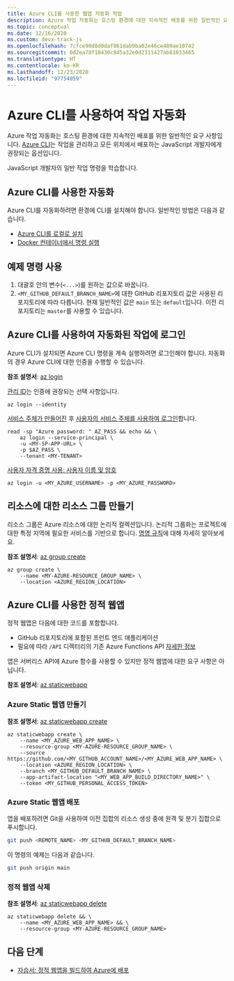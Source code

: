 ```yaml
---
title: Azure CLI를 사용한 웹앱 자동화 작업
description: Azure 작업 자동화는 호스팅 환경에 대한 지속적인 배포를 위한 일반적인 요구 사항입니다. Azure CLI는 작업을 관리하고 모든 위치에서 배포하는 JavaScript 개발자에게 권장되는 옵션입니다.
ms.topic: conceptual
ms.date: 12/16/2020
ms.custom: devx-track-js
ms.openlocfilehash: 7cfce90d8d0daf861dab9ba02e46ce489ae10742
ms.sourcegitcommit: 0d2ea78f18430c845a32e0d2311427ab81033465
ms.translationtype: HT
ms.contentlocale: ko-KR
ms.lasthandoff: 12/23/2020
ms.locfileid: "97754059"
---
```

# <a name="automate-tasks-with-azure-cli"></a>Azure CLI를 사용하여 작업 자동화

Azure 작업 자동화는 호스팅 환경에 대한 지속적인 배포를 위한 일반적인 요구 사항입니다. [Azure CLI](/cli/azure/)는 작업을 관리하고 모든 위치에서 배포하는 JavaScript 개발자에게 권장되는 옵션입니다.

JavaScript 개발자의 일반 작업 명령을 학습합니다. 

## <a name="automation-with-azure-cli"></a>Azure CLI를 사용한 자동화

Azure CLI를 자동화하려면 환경에 CLI를 설치해야 합니다. 일반적인 방법은 다음과 같습니다. 

* [Azure CLI를 로컬로 설치](/cli/azure/install-azure-cli)
* [Docker 컨테이너에서 명령 실행](/cli/azure/run-azure-cli-docker)

## <a name="using-the-example-commands"></a>예제 명령 사용 

1. 대괄호 안의 변수(`<...>`)를 원하는 값으로 바꿉니다. 
1. `<MY_GITHUB_DEFAULT_BRANCH_NAME>`에 대한 GitHub 리포지토리 값은 사용된 리포지토리에 따라 다릅니다. 현재 일반적인 값은 `main` 또는 `default`입니다. 이전 리포지토리는 `master`를 사용할 수 있습니다. 

## <a name="log-in-for-automated-tasks-with-azure-cli"></a>Azure CLI를 사용하여 자동화된 작업에 로그인

Azure CLI가 설치되면 Azure CLI 명령을 계속 실행하려면 로그인해야 합니다. 자동화의 경우 Azure CLI에 대한 인증을 수행할 수 있습니다.

**참조 설명서**: [az login](/cli/azure/reference-index?view=azure-cli-latest#az-login)

[관리 ID](/cli/azure/authenticate-azure-cli#sign-in-with-a-managed-identity)는 인증에 권장되는 선택 사항입니다.

```azurecli
az login --identity
```

[서비스 주체가 만들어진](../core/node-sdk-azure-authenticate-principal.md#create-a-service-principal-using-the-azure-cli-20) 후 [사용자의 서비스 주체를 사용하여 로그인](/cli/azure/authenticate-azure-cli#sign-in-with-a-service-principal)합니다. 

```dotnetcli
read -sp "Azure password: " AZ_PASS && echo && \ 
    az login --service-principal \
    -u <MY-SP-APP-URL> \
    -p $AZ_PASS \
    --tenant <MY-TENANT>
```


[사용자 자격 증명 사용: 사용자 이름 및 암호](/cli/azure/authenticate-azure-cli#sign-in-with-credentials-on-the-command-line)

```dotnetcli
az login -u <MY_AZURE_USERNAME> -p <MY_AZURE_PASSWORD>
```    

## <a name="create-resource-group-for-resources"></a>리소스에 대한 리소스 그룹 만들기

리소스 그룹은 Azure 리소스에 대한 논리적 컬렉션입니다. 논리적 그룹화는 프로젝트에 대한 특정 지역에 필요한 서비스를 기반으로 합니다. [명명 규칙](/azure/cloud-adoption-framework/ready/azure-best-practices/resource-naming)에 대해 자세히 알아보세요.

**참조 설명서**: [az group create](/cli/azure/group?view=azure-cli-latest#az_group_create)

```azurecli
az group create \
    --name <MY-AZURE-RESOURCE_GROUP_NAME> \
    --location <AZURE_REGION_LOCATION>
```

## <a name="static-web-apps-with-azure-cli"></a>Azure CLI를 사용한 정적 웹앱

정적 웹앱은 다음에 대한 코드를 포함합니다.

* GitHub 리포지토리에 포함된 프런트 엔드 애플리케이션
* 필요에 따라 `/API` 디렉터리의 기존 Azure Functions API [자세한 정보](/azure/static-web-apps/add-api#create-the-api)

앱은 서버리스 API에 Azure 함수를 사용할 수 있지만 정적 웹앱에 대한 요구 사항은 아닙니다. 

**참조 설명서**: [az staticwebapp](/cli/azure/staticwebapp?view=azure-cli-latest)

### <a name="create-azure-static-web-app"></a>Azure Static 웹앱 만들기 

**참조 설명서**: [az staticwebapp create](/cli/azure/staticwebapp?view=azure-cli-latest#az_staticwebapp_create)

```azurecli
az staticwebapp create \
    --name <MY_AZURE_WEB_APP_NAME> \
    --resource-group <MY-AZURE-RESOURCE_GROUP_NAME> \
    --source https://github.com/<MY_GITHUB_ACCOUNT_NAME>/<MY_AZURE_WEB_APP_NAME> \
    --location <AZURE_REGION_LOCATION> \
    --branch <MY_GITHUB_DEFAULT_BRANCH_NAME> \
    --app-artifact-location "<MY_WEB_APP_BUILD_DIRECTORY_NAME>" \
    --token <MY_GITHUB_PERSONAL_ACCESS_TOKEN>
```

### <a name="deploy-azure-static-web-app"></a>Azure Static 웹앱 배포 

앱을 배포하려면 Git을 사용하여 이전 집합의 리소스 생성 중에 원격 및 분기 집합으로 푸시합니다. 

```bash
git push <REMOTE_NAME> <MY_GITHUB_DEFAULT_BRANCH_NAME>
```

이 명령의 예제는 다음과 같습니다.

```bash
git push origin main
```

### <a name="delete-static-web-app"></a>정적 웹앱 삭제 

**참조 설명서**: [az staticwebapp delete](/cli/azure/staticwebapp?view=azure-cli-latest#az_staticwebapp_delete)

```azurecli
az staticwebapp delete && \
    --name <MY_AZURE_WEB_APP_NAME> && \
    --resource-group <MY-AZURE-RESOURCE_GROUP_NAME>
```

## <a name="next-steps"></a>다음 단계

* [자습서: 정적 웹앱을 빌드하여 Azure에 배포](../tutorial/static-web-app/introduction.md)
